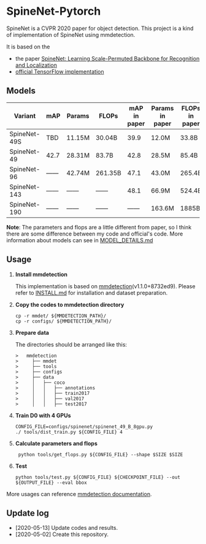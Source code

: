 # SpineNet-Pytorch
SpineNet is a CVPR 2020 paper for object detection. This project is a kind of implementation of SpineNet using mmdetection.

It is based on the

* the paper [SpineNet: Learning Scale-Permuted Backbone for Recognition and Localization](https://arxiv.org/abs/1912.05027)
* [official TensorFlow implementation](https://github.com/tensorflow/tpu/tree/master/models/official/detection)

## Models

| Variant      | mAP  | Params | FLOPs   | mAP in paper | Params in paper | FLOPs in paper |
| ------------ | ---- | ------ | ------- | ------------ | --------------- | -------------- |
| SpineNet-49S | TBD  | 11.15M | 30.04B  | 39.9         | 12.0M           | 33.8B          |
| SpineNet-49  | 42.7 | 28.31M | 83.7B   | 42.8         | 28.5M           | 85.4B          |
| SpineNet-96  | ——   | 42.74M | 261.35B | 47.1         | 43.0M           | 265.4B         |
| SpineNet-143 | ——   | ——     | ——      | 48.1         | 66.9M           | 524.4B         |
| SpineNet-190 | ——   | ——     | ——      | ——           | 163.6M          | 1885B          |

**Note**: The parameters and flops are a little different from paper, so I think there are some difference between my code and official's code. More information about models can see in [MODEL_DETAILS.md](MODEL_DETAILS.md)

## Usage

1. **Install mmdetection**

   This implementation is based on [mmdetection](https://github.com/open-mmlab/mmdetection)(v1.1.0+8732ed9). Please refer to [INSTALL.md](docs/INSTALL.md) for installation and dataset preparation.

2. **Copy the codes to mmdetection directory**

   ```shell
   cp -r mmdet/ ${MMDETECTION_PATH}/
   cp -r configs/ ${MMDETECTION_PATH}/
   ```

 3. **Prepare data**

     The directories should be arranged like this:
     
        >   mmdetection
        >     ├── mmdet
        >     ├── tools
        >     ├── configs
        >     ├── data
        >     │   ├── coco
        >     │   │   ├── annotations
        >     │   │   ├── train2017
        >     │   │   ├── val2017
        >     │   │   ├── test2017


 4. **Train D0 with 4 GPUs**

    ```shell
    CONFIG_FILE=configs/spinenet/spinenet_49_B_8gpu.py
    ./ tools/dist_train.py ${CONFIG_FILE} 4
    ```

 5. **Calculate parameters and flops**

     ```shell
      python tools/get_flops.py ${CONFIG_FILE} --shape $SIZE $SIZE
     ```

6. **Test**

   ```shell
   python tools/test.py ${CONFIG_FILE} ${CHECKPOINT_FILE} --out  ${OUTPUT_FILE} --eval bbox
   ```

More usages can reference [mmdetection documentation](https://mmdetection.readthedocs.io/en/latest/GETTING_STARTED.html#inference-with-pretrained-models).

## Update log

- [2020-05-13] Update codes and results.
- [2020-05-02] Create this repository.



